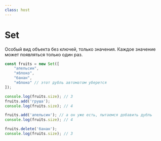 ```yaml
---
class: host
---
```


# Set
Особый вид объекта без ключей, только значения. Каждое значение может появляться только один раз.

```js
const fruits = new Set([
    "апельсин",
    "яблоко",
    "банан",
    "яблоко" // этот дубль автоматом уберется
]);

console.log(fruits.size); // 3
fruits.add('груша');
console.log(fruits.size); // 4

fruits.add('апельсин'); // а он уже есть, пытаемся добавить дубль
console.log(fruits.size); // 4

fruits.delete('банан');
console.log(fruits.size); // 3
```

<style>
.host code {
    font-size: 1rem;
}
</style>
